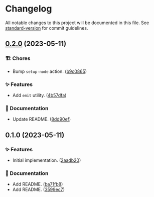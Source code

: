 # Changelog

All notable changes to this project will be documented in this file. See [standard-version](https://github.com/conventional-changelog/standard-version) for commit guidelines.

## [0.2.0](https://github.com/darkobits/react-kit/compare/v0.1.0...v0.2.0) (2023-05-11)


### 🏗 Chores

* Bump `setup-node` action. ([b9c0865](https://github.com/darkobits/react-kit/commit/b9c0865117812887cf749eb80ce95033be1f63bd))


### ✨ Features

* Add `emit` utility. ([4b57dfa](https://github.com/darkobits/react-kit/commit/4b57dfabcbedbd730f13f590d10fba4c4a7ae639))


### 📖 Documentation

* Update README. ([8dd90ef](https://github.com/darkobits/react-kit/commit/8dd90ef1def52b15f0cc55e5c7513719b8414622))

## 0.1.0 (2023-05-11)


### ✨ Features

* Initial implementation. ([2aadb20](https://github.com/darkobits/react-kit/commit/2aadb2087999cd0f438efe3d0aa8bdc269083e76))


### 📖 Documentation

* Add README. ([ba71fb8](https://github.com/darkobits/react-kit/commit/ba71fb8ab6e4fb07a0af96d4a31f8c4385e12c76))
* Add README. ([3599ec7](https://github.com/darkobits/react-kit/commit/3599ec7aa5703011a503824425c6171b283f6365))

